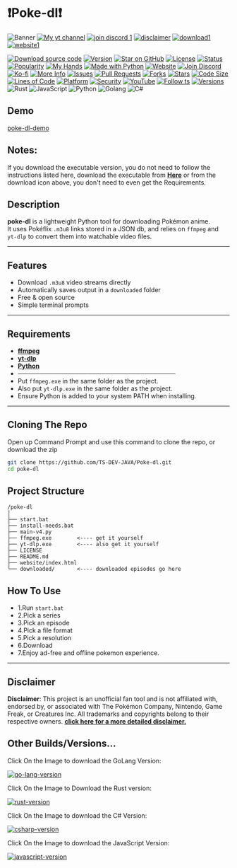 # ❗Poke-dl❗️

![Banner](https://files.catbox.moe/cyrinw.png)
[![My yt channel](https://img.icons8.com/color/48/000000/youtube-play.png)](https://example.com)
[![join discord 1](https://img.icons8.com/color/48/000000/discord-logo.png)](https://discord.gg/idk) 
[![disclaimer](https://img.icons8.com/color/48/000000/error--v1.png)](https://ts-dev-java.github.io/Poke-dl/website/web-disclaimer.html)
[![download1](https://img.icons8.com/color/48/000000/download--v1.png)](https://idk.com)
[![website1](https://img.icons8.com/color/48/000000/internet--v1.png)](https://ts-dev-java.github.io/Poke-dl/website/index.html)

[![Download source code](https://img.shields.io/badge/Download-Source-success?style=for-the-badge&logo=github)](https://github.com/yourusername/poke-dl/releases/latest)
[![Version](https://img.shields.io/badge/Version-4.01-yellow?style=for-the-badge&logo=semver)](#)
[![Star on GitHub](https://img.shields.io/badge/Star-on%20GitHub-ff69b4?style=for-the-badge&logo=github)](https://github.com/ts-dev-java/poke-dl)
[![License](https://img.shields.io/badge/License-Apache%202.0-blue?style=for-the-badge&logo=apache)](https://www.apache.org/licenses/LICENSE-2.0)
[![Status](https://img.shields.io/badge/Status-Working-green?style=for-the-badge&logo=checkmarx)](#)
[![Popularity](https://img.shields.io/badge/Popularity-Rising-orange?style=for-the-badge&logo=trending-up)](#)
[![My Hands](https://img.shields.io/badge/My%20Hands-Hurting-red?style=for-the-badge&logo=hands-wash)](#)
[![Made with Python](https://img.shields.io/badge/Made%20with-Python-FFD43B?style=for-the-badge&logo=python&logoColor=3776AB)](#)
[![Website](https://img.shields.io/badge/Website-poke--dl.com-blue?style=for-the-badge&logo=google-chrome)](https://ts-dev-java.github.io/Poke-dl/website/Index.html)
[![Join Discord](https://img.shields.io/badge/Join-Discord-5865F2?logo=discord&style=for-the-badge)](https://discord.gg/your-invite)
[![Ko-fi](https://img.shields.io/badge/Ko--fi-Donate-ff5e5b?style=for-the-badge&logo=kofi)](https://ko-fi.com/yourusername)
[![More Info](https://img.shields.io/badge/More%20Info-Here-informational?style=for-the-badge&logo=readme)](https://your-info-link.com)
[![Issues](https://img.shields.io/github/issues/TS-DEV-JAVA/poke-dl?style=for-the-badge&logo=github)](https://github.com/TS-DEV-JAVA/poke-dl/issues)
[![Pull Requests](https://img.shields.io/github/issues-pr/TS-DEV-JAVA/poke-dl?style=for-the-badge&logo=git)](https://github.com/TS-DEV-JAVA/poke-dl/pulls)
[![Forks](https://img.shields.io/github/forks/TS-DEV-JAVA/poke-dl?style=for-the-badge&logo=fork)](https://github.com/TS-DEV-JAVA/poke-dl/fork)
[![Stars](https://img.shields.io/github/stars/TS-DEV-JAVA/poke-dl?style=for-the-badge&logo=github)](https://github.com/TS-DEV-JAVA/poke-dl/stargazers)
[![Code Size](https://img.shields.io/github/languages/code-size/TS-DEV-JAVA/poke-dl?style=for-the-badge)](https://github.com/TS-DEV-JAVA/poke-dl)
[![Lines of Code](https://img.shields.io/tokei/lines/github/TS-DEV-JAVA/poke-dl?style=for-the-badge)](https://github.com/TS-DEV-JAVA/poke-dl)
[![Platform](https://img.shields.io/badge/Platform-Windows-blue?style=for-the-badge&logo=windows)]()
[![Security](https://img.shields.io/badge/Security-Trusted-brightgreen?style=for-the-badge&logo=shield)]()
[![YouTube](https://img.shields.io/badge/Watch-Demo-red?style=for-the-badge&logo=youtube)](https://youtube.com/yourdemo)
[![Follow ts](https://img.shields.io/badge/Follow-@TS--DEV--JAVA-blue?style=for-the-badge&logo=github)](https://github.com/TS-DEV-JAVA)
[![Versions](https://img.shields.io/badge/Versions:-green?style=for-the-badge&color=red)](https://github.com/yourusername/yourproject)
![Rust](https://img.shields.io/badge/Rust-green?style=for-the-badge&logo=rust&logoColor=white&color=red)
![JavaScript](https://img.shields.io/badge/JavaScript-green?style=for-the-badge&logo=javascript&logoColor=white&color=red)
![Python](https://img.shields.io/badge/Python-green?style=for-the-badge&logo=python&logoColor=white&color=red)
![Golang](https://img.shields.io/badge/Golang-green?style=for-the-badge&logo=go&logoColor=white&color=red)
![C#](https://img.shields.io/badge/C%23-green?style=for-the-badge&logo=csharp&logoColor=white&color=red)
## Demo

[poke-dl-demo](https://v2.pkflx.com/hls/23-journeys/01/playlist.m3u8)

## Notes:
If you download the executable version, you do not need to follow the instructions listed here, download the executable from [**Here**]() or from the download icon above, you don't need to even get the Requirements.

## Description

**poke-dl** is a lightweight Python tool for downloading Pokémon anime.  
It uses Pokéflix `.m3u8` links stored in a JSON db, and relies on `ffmpeg` and `yt-dlp` to convert them into watchable video files.

---

## Features

- Download `.m3u8` video streams directly  
- Automatically saves output in a `downloaded` folder  
- Free & open source  
- Simple terminal prompts  

---

## Requirements

- [**ffmpeg**](https://github.com/TS-DEV-JAVA/Poke-dl/releases/download/1/ffmpeg.exe) 
- [**yt-dlp**]() 
- [**Python**](https://www.python.org/ftp/python/3.13.5/python-3.13.5-amd64.exe)
- ────────────────────────────────────
- Put `ffmpeg.exe` in the same folder as the project.
- Also put `yt-dlp.exe` in the same folder as the project.
- Ensure Python is added to your system PATH when installing.

---

## Cloning The Repo
Open up Command Prompt and use this command to clone the repo, or download the zip
```bash
git clone https://github.com/TS-DEV-JAVA/Poke-dl.git
cd poke-dl
```
## Project Structure

```text
/poke-dl
│
├── start.bat
├── install-needs.bat
├── main-v4.py
├── ffmpeg.exe        <---- get it yourself
├── yt-dlp.exe        <---- also get it yourself
├── LICENSE
├── README.md
├── website/index.html
└── downloaded/       <---- downloaded episodes go here
```
## How To Use
- 1.Run `start.bat`
- 2.Pick a series
- 3.Pick an episode
- 4.Pick a file format
- 5.Pick a resolution
- 6.Download
- 7.Enjoy ad-free and offline pokemon experience.

---
## Disclaimer

**Disclaimer**: This project is an unofficial fan tool and is not affiliated with, endorsed by, or associated with The Pokémon Company, Nintendo, Game Freak, or Creatures Inc. All trademarks and copyrights belong to their respective owners. [**click here for a more detailed disclaimer.**](https://ts-dev-java.github.io/Poke-dl/website/web-disclaimer.html)

## Other Builds/Versions...
Click On the Image to download the GoLang Version:

[![go-lang-version](https://files.catbox.moe/vyze7r.png)](here)

Click On the Image to Download the Rust version:

[![rust-version](https://files.catbox.moe/or8f3g.png)](here)

Click On the Image to download the C# Version:

[![csharp-version](https://files.catbox.moe/j7fno1.png)](here)

Click On the Image to download the JavaScript Version:

[![javascript-version](https://files.catbox.moe/53gt6e.png)](here)

